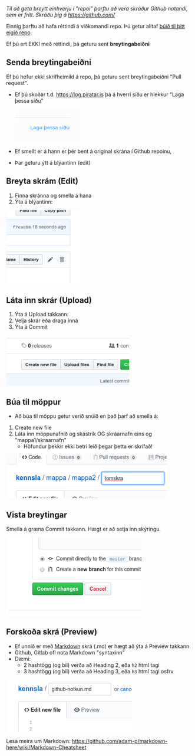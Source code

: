 *Til að geta breytt einhverju í "repoi" þarftu að vera skráður Github notandi, sem er frítt. Skráðu þig á https://github.com/*

Einnig þarftu að hafa réttindi á viðkomandi repo. Þú getur alltaf [búið til þitt eigið repo](https://github.com/new).

Ef þú ert EKKI með réttindi, þá geturu sent **breytingabeiðni**

## Senda breytingabeiðni

Ef þú hefur ekki skrifheimild á repo, þá geturu sent breytingabeiðni "Pull request".

* Ef þú skoðar t.d. https://log.piratar.is þá á hverri síðu er hlekkur "Laga þessa síðu"

  ![preview](/images/2018-11-03_11-05-12.png)
  
* Ef smellt er á hann er þér bent á original skrána í Github repoinu, 
* Þar geturu ýtt á blýantinn (edit)

## Breyta skrám (Edit)

1. Finna skránna og smella á hana
2. Ýta á blýantinn:

![edit](/images/2018-11-02_18-42-03.png)


## Láta inn skrár (Upload)
1. Ýta á Upload takkann:
2. Velja skrár eða draga inná
3. Ýta á Commit

![upload](/images/2018-11-02_18-31-12.png)


## Búa til möppur
* Að búa til möppu getur verið snúið en það þarf að smella á:
1. Create new file
1. Láta inn möppunafnið og skástrik OG skráarnafn eins og "mappa1/skraarnafn"
   * Höfundur þekkir ekki betri leið þegar þetta er skrifað!

![folders](/images/2018-11-02_18-57-14.png)
      

## Vista breytingar

Smella á græna Commit takkann. Hægt er að setja inn skýringu.

![mynd](/images/2018-11-02_18-43-49.png)


## Forskoða skrá (Preview)
* Ef unnið er með [Markdown](https://github.com/adam-p/markdown-here/wiki/Markdown-Cheatsheet) skrá (.md) er hægt að ýta á Preview takkann
* Github, Gitlab ofl nota Markdown "syntaxinn"
* Dæmi:
   * 2 hashtögg (og bil) verða að Heading 2, eða `h2` html tagi
   * 3 hashtögg (og bil) verða að Heading 3, eða `h3` html tagi osfrv

![preview](/images/2018-11-02_18-32-39.png)
   

Lesa meira um Markdown:
https://github.com/adam-p/markdown-here/wiki/Markdown-Cheatsheet
